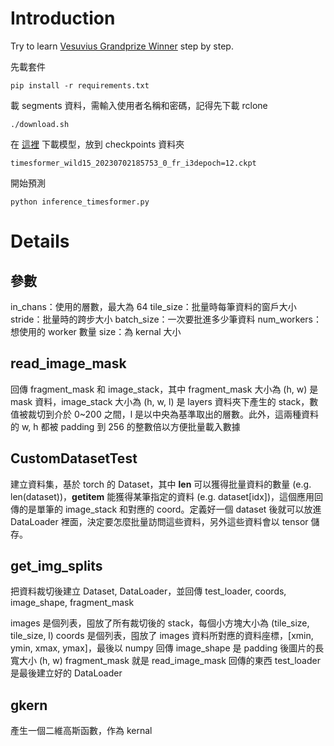 # Introduction

Try to learn [Vesuvius Grandprize Winner](https://github.com/younader/Vesuvius-Grandprize-Winner) step by step.

先載套件

```
pip install -r requirements.txt
```

載 segments 資料，需輸入使用者名稱和密碼，記得先下載 rclone

```
./download.sh
```

在 [這裡](https://drive.google.com/drive/folders/1rn3GMOvtJRMBHOxVhWFVSY6IVI6xUnYp) 下載模型，放到 checkpoints 資料夾

```
timesformer_wild15_20230702185753_0_fr_i3depoch=12.ckpt
```

開始預測

```
python inference_timesformer.py
```

# Details

## 參數

in_chans：使用的層數，最大為 64
tile_size：批量時每筆資料的窗戶大小
stride：批量時的跨步大小
batch_size：一次要批進多少筆資料
num_workers：想使用的 worker 數量
size：為 kernal 大小

## read_image_mask

回傳 fragment_mask 和 image_stack，其中 fragment_mask 大小為 (h, w) 是 mask 資料，image_stack 大小為 (h, w, l) 是 layers 資料夾下產生的 stack，數值被裁切到介於 0~200 之間，l 是以中央為基準取出的層數。此外，這兩種資料的 w, h 都被 padding 到 256 的整數倍以方便批量載入數據

## CustomDatasetTest

建立資料集，基於 torch 的 Dataset，其中 __len__ 可以獲得批量資料的數量 (e.g. len(dataset))，__getitem__ 能獲得某筆指定的資料 (e.g. dataset[idx])，這個應用回傳的是單筆的 image_stack 和對應的 coord。定義好一個 dataset 後就可以放進 DataLoader 裡面，決定要怎麼批量訪問這些資料，另外這些資料會以 tensor 儲存。

## get_img_splits

把資料裁切後建立 Dataset, DataLoader，並回傳 test_loader, coords, image_shape, fragment_mask

images 是個列表，囤放了所有裁切後的 stack，每個小方塊大小為 (tile_size, tile_size, l)
coords 是個列表，囤放了 images 資料所對應的資料座標，[xmin, ymin, xmax, ymax]，最後以 numpy 回傳
image_shape 是 padding 後圖片的長寬大小 (h, w)
fragment_mask 就是 read_image_mask 回傳的東西
test_loader 是最後建立好的 DataLoader

## gkern

產生一個二維高斯函數，作為 kernal





